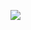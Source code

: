 [![](https://mermaid.ink/img/pako:eNq9k09r3DAQxb-K0HnjP_KuNtYhh9IQ6CEpbE_FUCbW2FZjS64kJ9ku-907drqBQqEJC70I683wfs_j8YHXTiNXPOCPCW2NHw20HobKfvDuKaC_uLraoX9Er9jnu90X1sU4BpWmIU7aYEjqkHTYB2MfTNKYFJ9hGHuEcUwtPn2zLmJlb-lkPTaRuYad3BbRBFZ7hIi6si-FCwL-Riu2ixAnaqGIrMjE30LdXL8rE0HDP1Eiy85HDWAslf8n7fsbYcvovWm75YO89t1gDOzT7u6WNd4NLCxO50fTEIGiOXtWuFkODDzV0Gr088ZUlq_4gJ5eXtMKHyrLWMVjhwNWXNGjBv9Q8coeqQ-m6HZ7W3MV_YQrPo0U7LTuf4rX2kTnuWqgDyT2DgjI1YHH_Tj_K60JkRxrZxvTzvrke5JPI5nLSWtiN90ntRvSYHQHPnaPpUylkJcgCpTbAjZFoev7vLxsxDpv9DbLBfDjccVHsF-dew1F1xnyzJWQMsmkFKLMc1muN9l2xfdclclaFlm2zTdlma03IiePn4tBfvwFzexXLw?type=png)](https://mermaid.live/edit#pako:eNq9k09r3DAQxb-K0HnjP_KuNtYhh9IQ6CEpbE_FUCbW2FZjS64kJ9ku-907drqBQqEJC70I683wfs_j8YHXTiNXPOCPCW2NHw20HobKfvDuKaC_uLraoX9Er9jnu90X1sU4BpWmIU7aYEjqkHTYB2MfTNKYFJ9hGHuEcUwtPn2zLmJlb-lkPTaRuYad3BbRBFZ7hIi6si-FCwL-Riu2ixAnaqGIrMjE30LdXL8rE0HDP1Eiy85HDWAslf8n7fsbYcvovWm75YO89t1gDOzT7u6WNd4NLCxO50fTEIGiOXtWuFkODDzV0Gr088ZUlq_4gJ5eXtMKHyrLWMVjhwNWXNGjBv9Q8coeqQ-m6HZ7W3MV_YQrPo0U7LTuf4rX2kTnuWqgDyT2DgjI1YHH_Tj_K60JkRxrZxvTzvrke5JPI5nLSWtiN90ntRvSYHQHPnaPpUylkJcgCpTbAjZFoev7vLxsxDpv9DbLBfDjccVHsF-dew1F1xnyzJWQMsmkFKLMc1muN9l2xfdclclaFlm2zTdlma03IiePn4tBfvwFzexXLw)